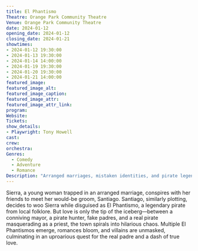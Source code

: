```yaml
---
title: El Phantismo
Theatre: Orange Park Community Theatre
Venue: Orange Park Community Theatre
date: 2024-01-12
opening_date: 2024-01-12
closing_date: 2024-01-21
showtimes:
- 2024-01-12 19:30:00
- 2024-01-13 19:30:00
- 2024-01-14 14:00:00
- 2024-01-19 19:30:00
- 2024-01-20 19:30:00
- 2024-01-21 14:00:00
featured_image: 
featured_image_alt: 
featured_image_caption: 
featured_image_attr: 
featured_image_attr_link: 
program:
Website: 
Tickets: 
show_details: 
- Playwright: Tony Howell
cast:
crew:
orchestra:
Genres:
  - Comedy
  - Adventure
  - Romance
Description: "Arranged marriages, mistaken identities, and pirate legends collide in the whimsical world of *El Phantismo*."
---
```

Sierra, a young woman trapped in an arranged marriage, conspires with her friends to meet her would-be groom, Santiago. Santiago, similarly plotting, decides to woo Sierra while disguised as El Phantismo, a legendary pirate from local folklore. But love is only the tip of the iceberg—between a conniving mayor, a pirate hunter, fake padres, and a real pirate masquerading as a priest, the town spirals into hilarious chaos. Multiple El Phantismos emerge, romances bloom, and villains are unmasked, culminating in an uproarious quest for the real padre and a dash of true love.